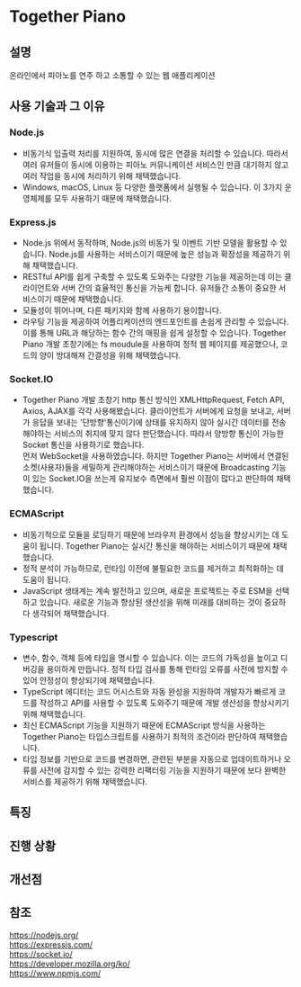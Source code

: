 # Together Piano
## 설명
온라인에서 피아노를 연주 하고 소통할 수 있는 웹 애플리케이션

## 사용 기술과 그 이유
### Node.js
- 비동기식 입출력 처리를 지원하여, 동시에 많은 연결을 처리할 수 있습니다. 따라서 여러 유저들이 동시에 이용하는 피아노 커뮤니케이션 서비스인 만큼 대기하지 않고 여러 작업을 동시에 처리하기 위해 채택했습니다.
- Windows, macOS, Linux 등 다양한 플랫폼에서 실행될 수 있습니다. 이 3가지 운영체제를 모두 사용하기 때문에 채택했습니다.
### Express.js
- Node.js 위에서 동작하며, Node.js의 비동기 및 이벤트 기반 모델을 활용할 수 있습니다. Node.js를 사용하는 서비스이기 때문에 높은 성능과 확장성을 제공하기 위해 채택했습니다.
- RESTful API를 쉽게 구축할 수 있도록 도와주는 다양한 기능을 제공하는데 이는 클라이언트와 서버 간의 효율적인 통신을 가능케 합니다. 유저들간 소통이 중요한 서비스이기 때문에 채택했습니다.
- 모듈성이 뛰어나며, 다른 패키지와 함께 사용하기 용이합니다. 
- 라우팅 기능을 제공하여 어플리케이션의 엔드포인트를 손쉽게 관리할 수 있습니다. 이를 통해 URL과 해당하는 함수 간의 매핑을 쉽게 설정할 수 있습니다. Together Piano 개발 초창기에는 fs moudule을 사용하여 정적 웹 페이지를 제공했으나, 코드의 양이 방대해져 간결성을 위해 채택했습니다.
### Socket.IO
- Together Piano 개발 초창기 http 통신 방식인 XMLHttpRequest, Fetch API, Axios, AJAX를 각각 사용해봤습니다. 클라이언트가 서버에게 요청을 보내고, 서버가 응답을 보내는 '단방향'통신이기에 상태를 유지하지 않아 실시간 데이터를 전송해야하는 서비스의 취지에 맞지 않다 판단했습니다. 따라서 양방향 통신이 가능한 Socket 통신을 사용하기로 했습니다.  
먼저 WebSocket을 사용하였습니다. 하지만 Together Piano는 서버에서 연결된 소켓(사용자)들을 세밀하게 관리해야하는 서비스이기 때문에 Broadcasting 기능이 있는 Socket.IO을 쓰는게 유지보수 측면에서 훨씬 이점이 많다고 판단하여 채택했습니다.
### ECMAScript
- 비동기적으로 모듈을 로딩하기 때문에 브라우저 환경에서 성능을 향상시키는 데 도움이 됩니다. Together Piano는 실시간 통신을 해야하는 서비스이기 때문에 채택했습니다.
- 정적 분석이 가능하므로, 런타임 이전에 불필요한 코드를 제거하고 최적화하는 데 도움이 됩니다.
- JavaScript 생태계는 계속 발전하고 있으며, 새로운 프로젝트는 주로 ESM을 선택하고 있습니다. 새로운 기능과 향상된 생산성을 위해 미래를 대비하는 것이 중요하다 생각되어 채택했습니다.
### Typescript
- 변수, 함수, 객체 등에 타입을 명시할 수 있습니다. 이는 코드의 가독성을 높이고 디버깅을 용이하게 만듭니다. 정적 타입 검사를 통해 런타임 오류를 사전에 방지할 수 있어 안정성이 향상되기에 채택했습니다.
- TypeScript 에디터는 코드 어시스트와 자동 완성을 지원하여 개발자가 빠르게 코드를 작성하고 API를 사용할 수 있도록 도와주기 때문에 개발 생산성을 향상시키기 위해 채택했습니다.
- 최신 ECMAScript 기능을 지원하기 때문에 ECMAScript 방식을 사용하는 Together Piano는 타입스크립트를 사용하기 최적의 조건이라 판단하여 채택했습니다.
- 타입 정보를 기반으로 코드를 변경하면, 관련된 부분을 자동으로 업데이트하거나 오류를 사전에 감지할 수 있는 강력한 리팩터링 기능을 지원하기 때문에 보다 완벽한 서비스를 제공하기 위해 채택했습니다.
## 특징
## 진행 상황
## 개선점
## 참조
https://nodejs.org/  
https://expressjs.com/  
https://socket.io/  
https://developer.mozilla.org/ko/  
https://www.npmjs.com/  